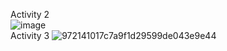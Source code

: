 Activity 2  
![image](https://github.com/xieruoyi/ECE444-F2023-Lab1/assets/105222584/aaa63f0b-316d-4420-b2b6-f9189f8ead03)  
Activity 3
![972141017c7a9f1d29599de043e9e44](https://github.com/xieruoyi/ECE444-F2023-Lab1/assets/105222584/988e6ba0-d623-401f-a910-8c7e25de83cc)
